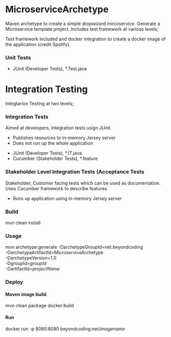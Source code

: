 # MicroserviceArchetype
Maven archetype to create a simple dropwizard mircoservice.
Generate a Microservice template project. Includes test framework at various levels;

Test framework included and docker integration to create a docker image of the application (credit Spotify).

### Unit Tests
- JUnit (Developer Tests), *.Test.java

# Integration Testing
Integtarion Testing at two levels;

### Integration Tests
Aimed at developers, Integration tests usign JUnit.
* Publishes resources to in-memory Jersey server
* Does not run up the whole application

 - JUnit (Developer Tests), *.IT.java
 - Cucumber (Stakeholder Tests), *.feature

### Stakeholder Level Integration Tests (Acceptance Tests
Stakeholder, Customer facing tests which can be used as documentation. Uses Cucumber framework to describe features.
* Runs up application using in-memory Jersey server 

### Build

mvn clean install

### Usage

mvn archetype:generate -DarchetypeGroupId=net.beyondcoding \
-DarchetypeArtifactId=MicroserviceArchetype \
-DarchetypeVersion=1.0 \
-DgroupId=_groupId_ \
-DartifactId=_projectName_

### Deploy

#### Maven image build

mvn clean package docker:build

#### Run 
docker run -p 8080:8080 beyondcoding.net/_imagename_



